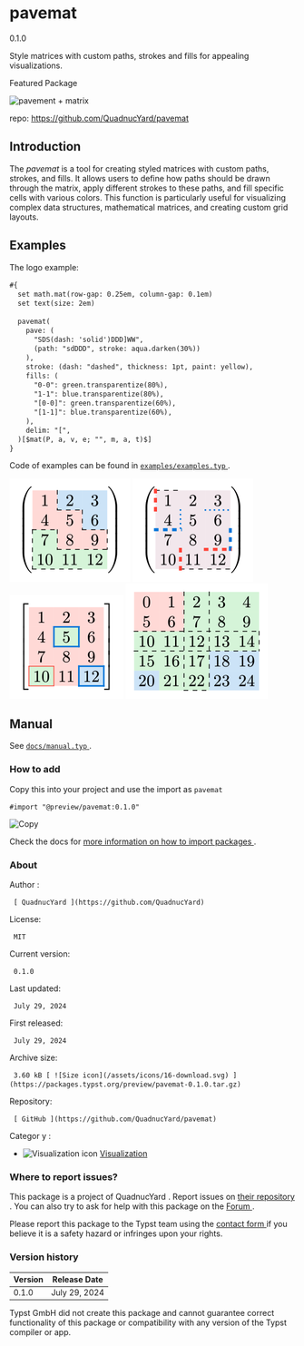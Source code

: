 #  pavemat

0.1.0

Style matrices with custom paths, strokes and fills for appealing
visualizations.

Featured  Package

![pavement +
matrix](https://github.com/typst/packages/raw/main/packages/preview/pavemat/0.1.0/examples/logo.svg)

repo: [ https://github.com/QuadnucYard/pavemat
](https://github.com/QuadnucYard/pavemat)

##  Introduction

The _pavemat_ is a tool for creating styled matrices with custom paths,
strokes, and fills. It allows users to define how paths should be drawn
through the matrix, apply different strokes to these paths, and fill specific
cells with various colors. This function is particularly useful for
visualizing complex data structures, mathematical matrices, and creating
custom grid layouts.

##  Examples

The logo example:

    
    
    #{
      set math.mat(row-gap: 0.25em, column-gap: 0.1em)
      set text(size: 2em)
    
      pavemat(
        pave: (
          "SDS(dash: 'solid')DDD]WW",
          (path: "sdDDD", stroke: aqua.darken(30%))
        ),
        stroke: (dash: "dashed", thickness: 1pt, paint: yellow),
        fills: (
          "0-0": green.transparentize(80%),
          "1-1": blue.transparentize(80%),
          "[0-0]": green.transparentize(60%),
          "[1-1]": blue.transparentize(60%),
        ),
        delim: "[",
      )[$mat(P, a, v, e; "", m, a, t)$]
    }
    

Code of examples can be found in [ ` examples/examples.typ `
](https://github.com/QuadnucYard/pavemat/tree/main/examples) .

![](https://github.com/typst/packages/raw/main/packages/preview/pavemat/0.1.0/examples/example1.svg)
![](https://github.com/typst/packages/raw/main/packages/preview/pavemat/0.1.0/examples/example2.svg)
![](https://github.com/typst/packages/raw/main/packages/preview/pavemat/0.1.0/examples/example4.svg)
![](https://github.com/typst/packages/raw/main/packages/preview/pavemat/0.1.0/examples/example5.svg)

##  Manual

See [ ` docs/manual.typ `
](https://github.com/QuadnucYard/pavemat/tree/main/docs) .

###  How to add

Copy this into your project and use the import as  ` pavemat `

    
    
    #import "@preview/pavemat:0.1.0"

![Copy](/assets/icons/16-copy.svg)

Check the docs for  [ more information on how to import packages
](https://typst.app/docs/reference/scripting/#packages) .

###  About

Author  :

     [ QuadnucYard ](https://github.com/QuadnucYard)
License:

     MIT 
Current version:

     0.1.0 
Last updated:

     July 29, 2024 
First released:

     July 29, 2024 
Archive size:

     3.60 kB [ ![Size icon](/assets/icons/16-download.svg) ](https://packages.typst.org/preview/pavemat-0.1.0.tar.gz)
Repository:

     [ GitHub ](https://github.com/QuadnucYard/pavemat)
Categor  y  :

    

  * ![Visualization icon](/assets/icons/16-chart.svg) [ Visualization ](https://typst.app/universe/search/?category=visualization)

###  Where to report issues?

This  package  is a project of  QuadnucYard  .  Report issues on  [ their
repository ](https://github.com/QuadnucYard/pavemat) .  You can also try to
ask for help with this  package  on the  [ Forum ](https://forum.typst.app) .

Please report this  package  to the Typst team using the  [ contact form
](https://typst.app/contact) if you believe it is a safety hazard or infringes
upon your rights.

###  Version history

Version  |  Release Date   
---|---  
0.1.0  |  July 29, 2024   
  
Typst GmbH did not create this  package  and cannot guarantee correct
functionality of this  package  or compatibility with any version of the Typst
compiler or app.

